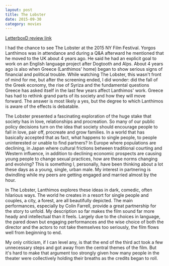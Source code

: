 ```yaml
---
layout: post
title: The Lobster 
date: 2015-09-30
category: movies
---
```

 
[LetterboxD review link](http://letterboxd.com/samarthbhaskar/film/the-lobster/)

 I had the chance to see The Lobster at the 2015 NY Film Festival. Yorgos Lanthimos was in attendance and during a Q&A afterward he mentioned that he moved to the UK about 4 years ago. He said he had an explicit goal to work on an English language project after Dogtooth and Alps. About 4 years ago is also when Greece (Lanthimos' home) began to show serious signs of financial and political trouble. While watching The Lobster, this wasn't front of mind for me, but after the screening ended, I did wonder: did the fall of the Greek economy, the rise of Syriza and the fundamental questions Greece has asked itself in the last few years affect Lanthimos' work. Greece has had to rethink grand parts of its society and how they will move forward. The answer is most likely a yes, but the degree to which Lanthimos is aware of the effects is debatable.

The Lobster presented a fascinating exploration of the huge stake that society has in love, relationships and procreation. So many of our public policy decisions turn on the idea that society should encourage people to fall in love, pair off, procreate and grow families. In a world that has basically accepted that as fact, what happens to single people, to people uninterested or unable to find partners? In Europe where populations are declining, in Japan where cultural frictions between traditional courting and Western influence, in addition to declining economic prospects are causing young people to change sexual practices, how are these norms changing and evolving? This is something I, personally, have been thinking about a lot these days as a young, single, urban male. My interest in partnering is dwindling while my peers are getting engaged and married almost by the hour.

In The Lobster, Lanthimos explores these ideas in dark, comedic, often hilarious ways. The world he creates in a resort for single people and couples, a city, a forest, are all beautifully depicted. The main performances, especially by Colin Farrell, provide a great partnership for the story to unfold. My description so far makes the film sound far more heady and intellectual than it feels. Largely due to the choices in language, the pared down but engaging performances and the wise choice of both the director and the actors to not take themselves too seriously, the film flows well from beginning to end.

My only criticism, if I can level any, is that the end of the third act took a few unnecessary steps and got away from the central themes of the film. But it's hard to make that argument too strongly given how many people in the theater were collectively holding their breaths as the credits began to roll. 
